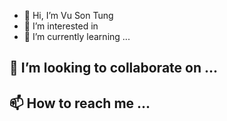 - 👋 Hi, I’m Vu Son Tung
- 👀 I’m interested in 
- 🌱 I’m currently learning ...
## 💞️ I’m looking to collaborate on ...
## 📫 How to reach me ...

<!---
g9vsttung/g9vsttung is a ✨ special ✨ repository because its `README.md` (this file) appears on your GitHub profile.
You can click the Preview link to take a look at your changes.
--->
